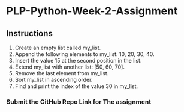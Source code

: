 # PLP-Python-Week-2-Assignment




## Instructions

1.	Create an empty list called my_list.
2.	Append the following elements to my_list: 10, 20, 30, 40.
3.	Insert the value 15 at the second position in the list.
4.	Extend my_list with another list: [50, 60, 70].
5.	Remove the last element from my_list.
6.	Sort my_list in ascending order.
7.	Find and print the index of the value 30 in my_list.

















### Submit the GitHub Repo Link for The assignment
